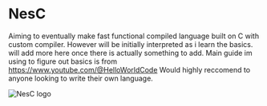 # NesC
Aiming to eventually make fast functional compiled language built on C with custom compiler. However will be initially interpreted as i learn the basics.
will add more here once there is actually something to add. 
Main guide im using to figure out basics is from https://www.youtube.com/@HelloWorldCode
Would highly reccomend to anyone looking to write their own language.

![NesC logo](https://github.com/KERRCAM/NesC/assets/90578826/40d5d365-7ba3-49a7-9db7-2ffd31bb32b0)

